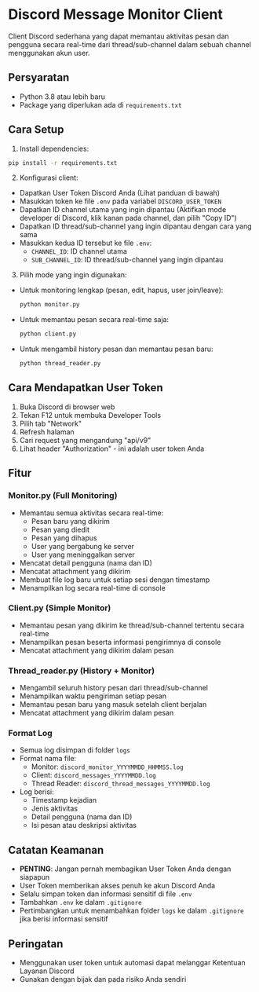 # Discord Message Monitor Client

Client Discord sederhana yang dapat memantau aktivitas pesan dan pengguna secara real-time dari thread/sub-channel dalam sebuah channel menggunakan akun user.

## Persyaratan
- Python 3.8 atau lebih baru
- Package yang diperlukan ada di `requirements.txt`

## Cara Setup

1. Install dependencies:
```bash
pip install -r requirements.txt
```

2. Konfigurasi client:
- Dapatkan User Token Discord Anda (Lihat panduan di bawah)
- Masukkan token ke file `.env` pada variabel `DISCORD_USER_TOKEN`
- Dapatkan ID channel utama yang ingin dipantau (Aktifkan mode developer di Discord, klik kanan pada channel, dan pilih "Copy ID")
- Dapatkan ID thread/sub-channel yang ingin dipantau dengan cara yang sama
- Masukkan kedua ID tersebut ke file `.env`:
  - `CHANNEL_ID`: ID channel utama
  - `SUB_CHANNEL_ID`: ID thread/sub-channel yang ingin dipantau

3. Pilih mode yang ingin digunakan:
- Untuk monitoring lengkap (pesan, edit, hapus, user join/leave):
  ```bash
  python monitor.py
  ```
- Untuk memantau pesan secara real-time saja:
  ```bash
  python client.py
  ```
- Untuk mengambil history pesan dan memantau pesan baru:
  ```bash
  python thread_reader.py
  ```

## Cara Mendapatkan User Token
1. Buka Discord di browser web
2. Tekan F12 untuk membuka Developer Tools
3. Pilih tab "Network"
4. Refresh halaman
5. Cari request yang mengandung "api/v9"
6. Lihat header "Authorization" - ini adalah user token Anda

## Fitur

### Monitor.py (Full Monitoring)
- Memantau semua aktivitas secara real-time:
  - Pesan baru yang dikirim
  - Pesan yang diedit
  - Pesan yang dihapus
  - User yang bergabung ke server
  - User yang meninggalkan server
- Mencatat detail pengguna (nama dan ID)
- Mencatat attachment yang dikirim
- Membuat file log baru untuk setiap sesi dengan timestamp
- Menampilkan log secara real-time di console

### Client.py (Simple Monitor)
- Memantau pesan yang dikirim ke thread/sub-channel tertentu secara real-time
- Menampilkan pesan beserta informasi pengirimnya di console
- Mencatat attachment yang dikirim dalam pesan

### Thread_reader.py (History + Monitor)
- Mengambil seluruh history pesan dari thread/sub-channel
- Menampilkan waktu pengiriman setiap pesan
- Memantau pesan baru yang masuk setelah client berjalan
- Mencatat attachment yang dikirim dalam pesan

### Format Log
- Semua log disimpan di folder `logs`
- Format nama file:
  - Monitor: `discord_monitor_YYYYMMDD_HHMMSS.log`
  - Client: `discord_messages_YYYYMMDD.log`
  - Thread Reader: `discord_thread_messages_YYYYMMDD.log`
- Log berisi:
  - Timestamp kejadian
  - Jenis aktivitas
  - Detail pengguna (nama dan ID)
  - Isi pesan atau deskripsi aktivitas

## Catatan Keamanan
- **PENTING**: Jangan pernah membagikan User Token Anda dengan siapapun
- User Token memberikan akses penuh ke akun Discord Anda
- Selalu simpan token dan informasi sensitif di file `.env`
- Tambahkan `.env` ke dalam `.gitignore`
- Pertimbangkan untuk menambahkan folder `logs` ke dalam `.gitignore` jika berisi informasi sensitif

## Peringatan
- Menggunakan user token untuk automasi dapat melanggar Ketentuan Layanan Discord
- Gunakan dengan bijak dan pada risiko Anda sendiri